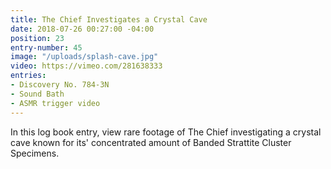 ```yaml
---
title: The Chief Investigates a Crystal Cave
date: 2018-07-26 00:27:00 -04:00
position: 23
entry-number: 45
image: "/uploads/splash-cave.jpg"
video: https://vimeo.com/281638333
entries:
- Discovery No. 784-3N
- Sound Bath
- ASMR trigger video
---
```


In this log book entry, view rare footage of The Chief investigating a crystal cave known for its' concentrated amount of Banded Strattite Cluster Specimens. 